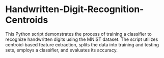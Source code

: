 # Handwritten-Digit-Recognition-Centroids
This Python script demonstrates the process of training a classifier to recognize handwritten digits using the MNIST dataset. The script utilizes centroid-based feature extraction, splits the data into training and testing sets, employs a classifier, and evaluates its accuracy.
